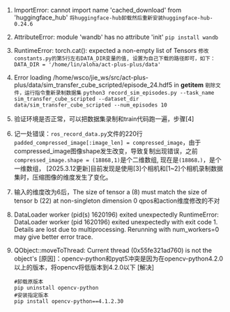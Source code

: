 1. ImportError: cannot import name 'cached_download' from 'huggingface_hub'
`将huggingface-hub卸载然后重新安装huggingface-hub-0.24.6`

2. AttributeError: module 'wandb' has no attribute 'init'
`pip install wandb`

3. RuntimeError: torch.cat(): expected a non-empty list of Tensors
   `修改constants.py的第5行左右DATA_DIR变量的值, 设置为自己下载的路径即可，如下：`
    `DATA_DIR = '/home/lin/aloha/act-plus-plus/data'`

4. Error loading /home/wsco/jie_ws/src/act-plus-plus/data/sim_transfer_cube_scripted/episode_24.hdf5 in __getitem__
   `剔除文件，运行指令重新录制数据集`
   `python3 record_sim_episodes.py --task_name sim_transfer_cube_scripted --dataset_dir data/sim_transfer_cube_scripted --num_episodes 10`


5. 验证环境是否正常，可以把数据集录制和train代码跑一遍，步骤[4]


6. 记一处错误：`ros_record_data.py`文件的220行`padded_compressed_image[:image_len] = compressed_image`，由于compressed_image图像shape发生改变，导致复制出现错误，之前`compressed_image.shape = (18868,1)`是个二维数组, 现在是`(18868，)`，是个一维数组，
   [2025.3.12更新]目前发现是使用[3]个相机和[1~2]个相机录制数据集时，压缩图像的维度发生了变化。


7. 输入的维度改为6后，The size of tensor a (8) must match the size of tensor b (22) at non-singleton dimension 0
   qpos和action维度修改的不对

8. DataLoader worker (pid(s) 1620196) exited unexpectedly
   RuntimeError: DataLoader worker (pid 1620196) exited unexpectedly with exit code 1. Details are lost due to multiprocessing. Rerunning with num_workers=0 may give better error trace.

9. QObject::moveToThread: Current thread (0x55fe321ad760) is not the object's
   [原因]：opencv-python和pyqt5冲突是因为在opencv-python4.2.0以上的版本，将opencv将低版本到4.2.0以下
   [解决]
   ```
   #卸载原版本
   pip uninstall opencv-python
   #安装指定版本
   pip install opencv-python==4.1.2.30
   ```